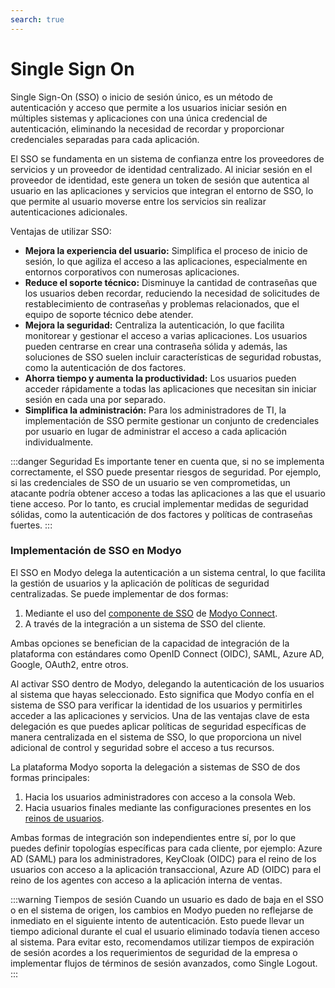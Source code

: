 ```yaml
---
search: true
---
```


# Single Sign On

Single Sign-On (SSO) o inicio de sesión único, es un método de autenticación y acceso que permite a los usuarios iniciar sesión en múltiples sistemas y aplicaciones con una única credencial de autenticación, eliminando la necesidad de recordar y proporcionar credenciales separadas para cada aplicación.

El SSO se fundamenta en un sistema de confianza entre los proveedores de servicios y un proveedor de identidad centralizado. Al iniciar sesión en el proveedor de identidad, este genera un token de sesión que autentica al usuario en las aplicaciones y servicios que integran el entorno de SSO, lo que permite al usuario moverse entre los servicios sin realizar autenticaciones adicionales.

Ventajas de utilizar SSO:
- **Mejora la experiencia del usuario:** Simplifica el proceso de inicio de sesión, lo que agiliza el acceso a las aplicaciones, especialmente en entornos corporativos con numerosas aplicaciones.
- **Reduce el soporte técnico:** Disminuye  la cantidad de contraseñas que los usuarios deben recordar, reduciendo la necesidad de solicitudes de restablecimiento de contraseñas y problemas relacionados, que el equipo de soporte técnico debe atender.
- **Mejora la seguridad:** Centraliza la autenticación, lo que facilita monitorear y gestionar el acceso a varias aplicaciones. Los usuarios pueden centrarse en crear una contraseña sólida y además, las soluciones de SSO suelen incluir características de seguridad robustas, como la autenticación de dos factores.
- **Ahorra tiempo y aumenta la productividad:** Los usuarios pueden acceder rápidamente a todas las aplicaciones que necesitan sin iniciar sesión en cada una por separado.
- **Simplifica la administración:** Para los administradores de TI, la implementación de SSO permite gestionar un conjunto de credenciales por usuario en lugar de administrar el acceso a cada aplicación individualmente.

:::danger Seguridad
Es importante tener en cuenta que, si no se implementa correctamente, el SSO puede presentar riesgos de seguridad. Por ejemplo, si las credenciales de SSO de un usuario se ven comprometidas, un atacante podría obtener acceso a todas las aplicaciones a las que el usuario tiene acceso. Por lo tanto, es crucial implementar medidas de seguridad sólidas, como la autenticación de dos factores y políticas de contraseñas fuertes.
:::

### Implementación de SSO en Modyo

El SSO en Modyo delega la autenticación a un sistema central, lo que facilita la gestión de usuarios y la aplicación de políticas de seguridad centralizadas. Se puede implementar de dos formas:

1. Mediante el uso del [componente de SSO](/es/connect/components/infrastructure.html#single-sign-on-sso) de [Modyo Connect](/es/connect).
2. A través de la integración a un sistema de SSO del cliente.

Ambas opciones se benefician de la capacidad de integración de la plataforma con estándares como OpenID Connect (OIDC), SAML, Azure AD, Google, OAuth2, entre otros.

Al activar SSO dentro de Modyo, delegando la autenticación de los usuarios al sistema que hayas seleccionado. Esto significa que Modyo confía en el sistema de SSO para verificar la identidad de los usuarios y permitirles acceder a las aplicaciones y servicios. Una de las ventajas clave de esta delegación es que puedes aplicar políticas de seguridad específicas de manera centralizada en el sistema de SSO, lo que proporciona un nivel adicional de control y seguridad sobre el acceso a tus recursos.

La plataforma Modyo soporta la delegación a sistemas de SSO de dos formas principales:

1. Hacia los usuarios administradores con acceso a la consola Web.
2. Hacia usuarios finales mediante las configuraciones presentes en los [reinos de usuarios](/es/platform/customers/realms).

Ambas formas de integración son independientes entre sí, por lo que puedes definir topologías específicas para cada cliente, por ejemplo: Azure AD (SAML) para los administradores, KeyCloak (OIDC) para el reino de los usuarios con acceso a la aplicación transaccional, Azure AD (OIDC) para el reino de los agentes con acceso a la aplicación interna de ventas.

:::warning Tiempos de sesión
Cuando un usuario es dado de baja en el SSO o en el sistema de origen, los cambios en Modyo pueden no reflejarse de inmediato en el siguiente intento de autenticación. Esto puede llevar un tiempo adicional durante el cual el usuario eliminado todavía tienen acceso al sistema. Para evitar esto, recomendamos utilizar tiempos de expiración de sesión acordes a los requerimientos de seguridad de la empresa o implementar flujos de términos de sesión avanzados, como Single Logout.
:::



